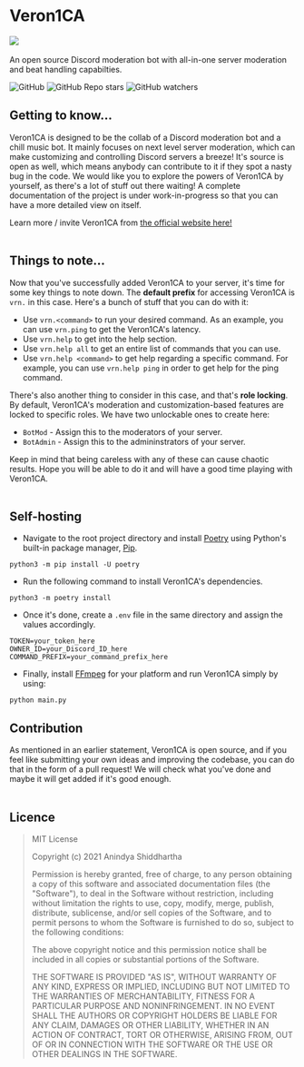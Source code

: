 # Veron1CA
<img src="https://i.imgur.com/oSyJaep.jpg"><br><br>
An open source Discord moderation bot with all-in-one server moderation and beat handling capabilties.

![GitHub](https://img.shields.io/github/license/shiddharth/Veron1CA?color=blue&style=for-the-badge)
![GitHub Repo stars](https://img.shields.io/github/stars/shiddharth/Veron1CA?color=blue&style=for-the-badge)
![GitHub watchers](https://img.shields.io/github/watchers/shiddharth/Veron1CA?color=blue&style=for-the-badge)

## Getting to know...
Veron1CA is designed to be the collab of a Discord moderation bot and a chill music bot. It mainly focuses on next level server moderation, which can make customizing and controlling Discord servers a breeze! It's source is open as well, which means anybody can contribute to it if they spot a nasty bug in the code. We would like you to explore the powers of Veron1CA by yourself, as there's a lot of stuff out there waiting! A complete documentation of the project is under work-in-progress so that you can have a more detailed view on itself.

Learn more / invite Veron1CA from [the official website here!](https://shiddharth.github.io/Veron1CA)
<br><br>

## Things to note...
Now that you've successfully added Veron1CA to your server, it's time for some key things to note down. The **default prefix** for accessing Veron1CA is `vrn.` in this case. Here's a bunch of stuff that you can do with it:
* Use `vrn.<command>` to run your desired command. As an example, you can use `vrn.ping` to get the Veron1CA's latency.
* Use `vrn.help` to get into the help section.
* Use `vrn.help all` to get an entire list of commands that you can use.
* Use `vrn.help <command>` to get help regarding a specific command. For example, you can use `vrn.help ping` in order to get help for the ping command.

There's also another thing to consider in this case, and that's **role locking**. By default, Veron1CA's moderation and customization-based features are locked to specific roles. We have two unlockable ones to create here:
* `BotMod` - Assign this to the moderators of your server.
* `BotAdmin` - Assign this to the admininstrators of your server.

Keep in mind that being careless with any of these can cause chaotic results. Hope you will be able to do it and will have a good time playing with Veron1CA. 
<br><br>

## Self-hosting
* Navigate to the root project directory and install [Poetry](https://python-poetry.org/) using Python's built-in package manager, [Pip](https://pypi.org/project/pip/).
```
python3 -m pip install -U poetry
```

* Run the following command to install Veron1CA's dependencies.
```
python3 -m poetry install
```

* Once it's done, create a `.env` file in the same directory and assign the values accordingly.
```
TOKEN=your_token_here
OWNER_ID=your_Discord_ID_here
COMMAND_PREFIX=your_command_prefix_here
```

* Finally, install [FFmpeg](https://ffmpeg.org/) for your platform and run Veron1CA simply by using:
```
python main.py
```

## Contribution
As mentioned in an earlier statement, Veron1CA is open source, and if you feel like submitting your own ideas and improving the codebase, you can do that in the form of a pull request! We will check what you've done and maybe it will get added if it's good enough.
<br><br>

## Licence
<blockquote>
MIT License

Copyright (c) 2021 Anindya Shiddhartha

Permission is hereby granted, free of charge, to any person obtaining a copy
of this software and associated documentation files (the "Software"), to deal
in the Software without restriction, including without limitation the rights
to use, copy, modify, merge, publish, distribute, sublicense, and/or sell
copies of the Software, and to permit persons to whom the Software is
furnished to do so, subject to the following conditions:

The above copyright notice and this permission notice shall be included in all
copies or substantial portions of the Software.

THE SOFTWARE IS PROVIDED "AS IS", WITHOUT WARRANTY OF ANY KIND, EXPRESS OR
IMPLIED, INCLUDING BUT NOT LIMITED TO THE WARRANTIES OF MERCHANTABILITY,
FITNESS FOR A PARTICULAR PURPOSE AND NONINFRINGEMENT. IN NO EVENT SHALL THE
AUTHORS OR COPYRIGHT HOLDERS BE LIABLE FOR ANY CLAIM, DAMAGES OR OTHER
LIABILITY, WHETHER IN AN ACTION OF CONTRACT, TORT OR OTHERWISE, ARISING FROM,
OUT OF OR IN CONNECTION WITH THE SOFTWARE OR THE USE OR OTHER DEALINGS IN THE
SOFTWARE.
</blockquote>
